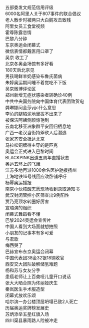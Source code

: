五部委发文规范信用评级  
6000名阿里人关于807事件的联合倡议  
老人散步时被两只大白鹅攻击致残  
阿里女员工食堂视频  
霍尊陈露恋情  
巴黎八分钟  
东京奥运会闭幕式  
微信表情都戴医用口罩了  
吴京 收工了  
北京冬奥会场馆有多好看  
180天后北京见  
男孩喝鲜羊奶感染布鲁氏菌病  
朱婷奥运期间睡不着觉吃不下饭  
吴京微博评论区  
郑州新增无症状感染者转确诊40例  
中共中央国务院向中国体育代表团致贺电  
龚琳娜问金莎yjjc什么意思  
李沁的腿陷泥地里拔不出来了  
被保洁阿姨侧颜惊艳到  
云南北移亚洲象群平安回归栖息地  
广西一老汉当街持斧砍人后潜逃  
张家齐安全抵达北京  
马拉松铜牌得主穿的是匹克  
奥运会正式进入巴黎时间  
BLACKPINK出道五周年直播状态  
奥运五环上的飞蛾  
江苏多地再派1000余名医护驰援扬州  
上海地铁16号线回应改卧铺呼吁  
杨幂奥运播报  
南京小伙核酸志愿现场收到录取通知书  
武汉封闭管控小区筛查出9例阳性  
贾乃亮顶水转圈好厉害  
宣璐演的烟织  
闭幕式舞蹈看不懂  
巴黎2024奥运会宣传片  
中国人看到大场面就想拍照  
小朋友的记事本有多可爱  
与君歌  
梅西哭了  
巴赫宣布东京奥运会闭幕  
中国代表团38金32银18铜收官  
西安交大团队破解储氢难题  
杨和苏与女友分手  
患癌老师让上百聋哑儿童开口说话  
张大大晒合照为佟丽娅庆生  
秦岚医生手术服造型  
闭幕式放欢乐颂  
哈尔滨一办公楼顶层坍塌已致2人死亡  
历届奥运奖牌榜发展史  
苏炳添举五星红旗入场  
四川渠县暴雨路人险被冲走  
